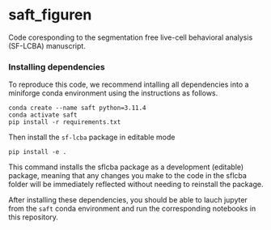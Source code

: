 # saft_figuren

Code coresponding to the segmentation free live-cell behavioral analysis (SF-LCBA) manuscript.

### Installing dependencies

To reproduce this code, we recommend intalling all dependencies into a miniforge conda environment using the instructions as follows.

```
conda create --name saft python=3.11.4
conda activate saft
pip install -r requirements.txt
```

Then install the `sf-lcba` package in editable mode

```
pip install -e .
```
This command installs the sflcba package as a development (editable) package, meaning that any changes you make to the code in the sflcba folder will be immediately reflected without needing to reinstall the package.

After installing these dependencies, you should be able to lauch jupyter from the `saft` conda environment and run the corresponding notebooks in this repository.
